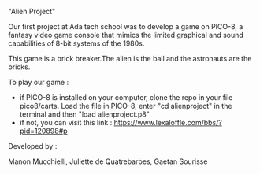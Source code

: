 "Alien Project"

Our first project at Ada tech school was to develop a game on PICO-8, a fantasy video game console that mimics the limited graphical and sound capabilities of 8-bit systems of the 1980s.

This game is a brick breaker.The alien is the ball and the astronauts are the bricks. 

To play our game :

  - if PICO-8 is installed on your computer, clone the repo in your file pico8/carts. Load the file in PICO-8, enter "cd alienproject" in the terminal and then "load alienproject.p8"
  - if not, you can visit this link : https://www.lexaloffle.com/bbs/?pid=120898#p
  
  Developed by : 
  
  Manon Mucchielli,
  Juliette de Quatrebarbes,
  Gaetan Sourisse 
  

